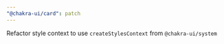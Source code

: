 ```yaml
---
"@chakra-ui/card": patch
---
```


Refactor style context to use `createStylesContext` from `@chakra-ui/system`
